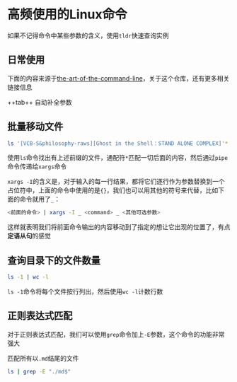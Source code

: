 # 高频使用的Linux命令

如果不记得命令中某些参数的含义，使用`tldr`快速查询实例

## 日常使用

下面的内容来源于[the-art-of-the-command-line](https://github.com/jlevy/the-art-of-command-line)，关于这个仓库，还有更多相关链接信息

++tab++ 自动补全参数



## 批量移动文件

```bash
ls '[VCB-S&philosophy-raws][Ghost in the Shell：STAND ALONE COMPLEX]'* | xargs -I {} mv {} ./Season\ 1/
```

使用`ls`命令找出有上述前缀的文件，通配符`*`匹配一切后面的内容，然后通过`pipe`命令传递给`xargs`命令

`xargs -I`的含义是，对于输入的每一行结果，都将它们逐行作为参数替换到一个占位符中，上面的命令中使用的是`{}`，我们也可以用其他的符号来代替，比如下面的命令就用了`_`：

```bash
<前面的命令> | xargs -I _ <command> _ <其他可选参数>
```

这样就表明我们将前面命令输出的内容移动到了指定的想让它出现的位置了，有点**定语从句**的感觉

## 查询目录下的文件数量

```bash
ls -1 | wc -l
```

`ls -1`命令将每个文件按行列出，然后使用`wc -l`计数行数

## 正则表达式匹配

对于正则表达式匹配，我们可以使用`grep`命令加上`-E`参数，这个命令的功能非常强大

匹配所有以`.md`结尾的文件

```bash title="以md结尾的文件"
ls | grep -E "./md$"
```
